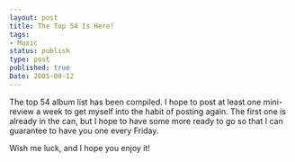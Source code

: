 ```yaml
---
layout: post
title: The Top 54 Is Here!
tags:
- Music
status: publish
type: post
published: true
Date: 2005-09-12
---
```

The top 54 album list has been compiled. I hope to post at least one mini-review a week to get myself into the habit of posting again. The first one is already in the can, but I hope to have some more ready to go so that I can guarantee to have you one every Friday.

Wish me luck, and I hope you enjoy it!
